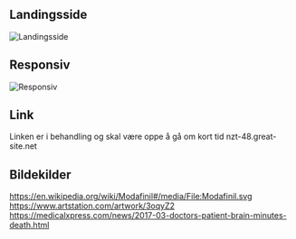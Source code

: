 ## Landingsside<br>
 ![Landingsside](landingpage.gif)
 
## Responsiv<br>
 ![Responsiv](responsiv.gif)
 
## Link<br>
Linken er i behandling og skal være oppe å gå om kort tid
nzt-48.great-site.net
 
## Bildekilder<br>
https://en.wikipedia.org/wiki/Modafinil#/media/File:Modafinil.svg<br>
https://www.artstation.com/artwork/3oqyZ2<br>
https://medicalxpress.com/news/2017-03-doctors-patient-brain-minutes-death.html<br>
